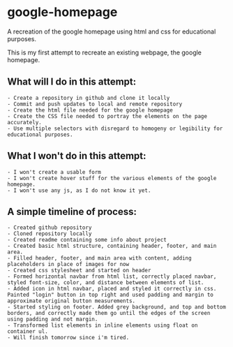 # google-homepage
A recreation of the google homepage using html and css for educational purposes.

This is my first attempt to recreate an existing webpage, the google homepage. 

## What will I do in this attempt: 
    - Create a repository in github and clone it locally
    - Commit and push updates to local and remote repository
    - Create the html file needed for the google homepage
    - Create the CSS file needed to portray the elements on the page accurately.
    - Use multiple selectors with disregard to homogeny or legibility for educational purposes.

## What I won't do in this attempt: 
    - I won't create a usable form 
    - I won't create hover stuff for the various elements of the google homepage.
    - I won't use any js, as I do not know it yet. 


## A simple timeline of process:
    - Created github repository
    - Cloned repository locally
    - Created readme containing some info about project
    - Created basic html structure, containing header, footer, and main area.
    - Filled header, footer, and main area with content, adding placeholders in place of images for now
    - Created css stylesheet and started on header
    - Formed horizontal navbar from html list, correctly placed navbar, styled font-size, color, and distance between elements of list. 
    - Added icon in html navbar, placed and styled it correctly in css. Painted "login" button in top right and used padding and margin to approximate original button measurements.
    - Started styling on footer. Added grey background, and top and bottom borders, and correctly made them go until the edges of the screen using padding and not margin.
    - Transformed list elements in inline elements using float on container ul.
    - Will finish tomorrow since i'm tired.